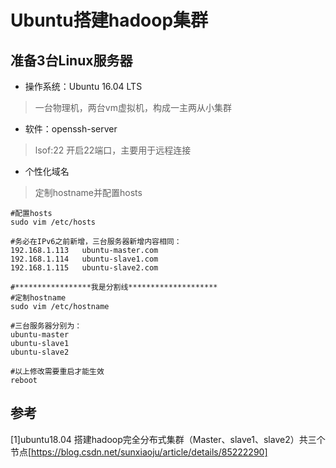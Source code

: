 # Ubuntu搭建hadoop集群

## 准备3台Linux服务器
- 操作系统：Ubuntu 16.04 LTS
> 一台物理机，两台vm虚拟机，构成一主两从小集群

- 软件：openssh-server
> lsof:22 开启22端口，主要用于远程连接

- 个性化域名
> 定制hostname并配置hosts

```shell
#配置hosts
sudo vim /etc/hosts

#务必在IPv6之前新增，三台服务器新增内容相同：
192.168.1.113	ubuntu-master.com
192.168.1.114	ubuntu-slave1.com
192.168.1.115	ubuntu-slave2.com

#*****************我是分割线********************
#定制hostname
sudo vim /etc/hostname

#三台服务器分别为：
ubuntu-master
ubuntu-slave1
ubuntu-slave2

#以上修改需要重启才能生效
reboot
```

## 参考
[1]ubuntu18.04 搭建hadoop完全分布式集群（Master、slave1、slave2）共三个节点[https://blog.csdn.net/sunxiaoju/article/details/85222290]
